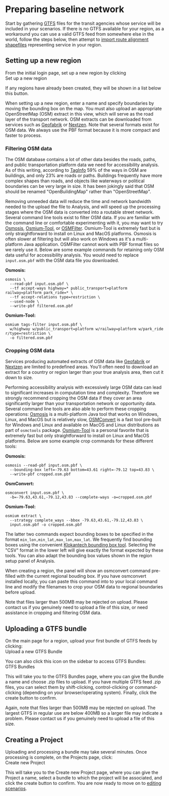 # Preparing baseline network

Start by gathering [GTFS](../glossary.html#GTFS) files for the transit agencies whose service will be included in your scenarios. If there is no GTFS available for your region, as a workaround you can use a valid GTFS feed from somewhere else in the world, follow the steps below, then attempt to [import route alignment shapefiles](../edit-scenario/index.html#importing-modifications-from-shapefiles) representing service in your region.

## Setting up a new region

From the initial login page, set up a new region by clicking
<br><span class="btn btn-success"><i class="fa fa-plus"></i> Set up a new region</span>

If any regions have already been created, they will be shown in a list below this button.

When setting up a new region, enter a name and specify boundaries by moving the bounding box on the map. You must also upload an appropriate OpenStreetMap (OSM) extract in this view, which will serve as the road layer of the transport network. OSM extracts can be downloaded from services such as [Geofabrik](http://download.geofabrik.de) or [Nextzen](https://metro-extracts.nextzen.org/). Note that several formats exist for OSM data. We always use the PBF format because it is more compact and faster to process.

### Filtering OSM data

The OSM database contains a lot of other data besides the roads, paths, and public transportation platform data we need for accessibility analysis. As of this writing, according to [TagInfo](https://taginfo.openstreetmap.org/) 59% of the ways in OSM are buildings, and only 23% are roads or paths. Buildings frequently have more complex shapes than roads, and objects like waterways or political boundaries can be very large in size. It has been jokingly said that OSM should be renamed "OpenBuildingMap" rather than "OpenStreetMap".

Removing unneeded data will reduce the time and network bandwidth needed to the upload the file to Analysis, and will speed up the processing stages where the OSM data is converted into a routable street network. Several command line tools exist to filter OSM data. If you are familiar with the command line or comfortable experimenting with it, you may want to try [Osmosis](https://wiki.openstreetmap.org/wiki/Osmosis), [Osmium-Tool](https://wiki.openstreetmap.org/wiki/Osmium), or [OSMFilter](https://wiki.openstreetmap.org/wiki/Osmfilter). Osmium-Tool is extremely fast but is only straightforward to install on Linux and MacOS platforms. Osmosis is often slower at filtering but will also work on Windows as it's a multi-platform Java application. OSMFilter cannot work with PBF format files so we rarely use it. Below are some example commands for retaining only OSM data useful for accessibility analysis. You would need to replace `input.osm.pbf` with the OSM data file you downloaded.

**Osmosis:**

```
osmosis \
  --read-pbf input.osm.pbf \
  --tf accept-ways highway=* public_transport=platform railway=platform park_ride=* \
  --tf accept-relations type=restriction \
  --used-node \
  --write-pbf filtered.osm.pbf
```

**Osmium-Tool:**

```
osmium tags-filter input.osm.pbf \
  w/highway w/public_transport=platform w/railway=platform w/park_ride r/type=restriction \
  -o filtered.osm.pbf
```

### Cropping OSM data

Services producing automated extracts of OSM data like [Geofabrik](http://download.geofabrik.de) or [Nextzen](https://metro-extracts.nextzen.org/) are limited to predefined areas. You'll often need to download an extract for a country or region larger than your true analysis area, then cut it down to size.

Performing accessibility analysis with excessively large OSM data can lead to significant increases in computation time and complexity. Therefore we strongly recommend cropping the OSM data if they cover an area significantly larger than your transportation network or opportunity data. Several command line tools are also able to perform these cropping operations: [Osmosis](https://wiki.openstreetmap.org/wiki/Osmosis) is a multi-platform Java tool that works on Windows, Linux, and MacOS but is relatively slow, [OSMConvert](https://wiki.openstreetmap.org/wiki/Osmconvert) is a fast tool pre-built for Windows and Linux and available on MacOS and Linux distributions as part of `osmctools` package. [Osmium-Tool](https://wiki.openstreetmap.org/wiki/Osmium) is a personal favorite that is extremely fast but only straightforward to install on Linux and MacOS platforms. Below are some example crop commands for these different tools:

**Osmosis:**

```
osmosis --read-pbf input.osm.pbf \
  --bounding-box left=-79.63 bottom=43.61 right=-79.12 top=43.83 \
  --write-pbf cropped.osm.pbf
```

**OsmConvert:**

```
osmconvert input.osm.pbf \
  -b=-79.63,43.61,-79.12,43.83 --complete-ways -o=cropped.osm.pbf
```

**Osmium-Tool:**

```
osmium extract \
  --strategy complete_ways --bbox -79.63,43.61,-79.12,43.83 \
  input.osm.pbf -o cropped.osm.pbf
```

The latter two commands expect bounding boxes to be specified in the format `min_lon,min_lat,max_lon,max_lat`. We frequently find bounding boxes using the convenient [Klokantech bounding box tool](https://boundingbox.klokantech.com/). Selecting the "CSV" format in the lower left will give exactly the format expected by these tools. You can also adapt the bounding box values shown in the region setup panel of Analysis.

When creating a region, the panel will show an osmconvert command pre-filled with the current regional bouding box. If you have osmconvert installed locally, you can paste this command into to your local command line and modify the filenames to crop your OSM data to regional boundaries before upload.

Note that files larger than 500MB may be rejected on upload. Please contact us if you genuinely need to upload a file of this size, or need assistance in cropping and filtering OSM data.

## Uploading a GTFS bundle

On the main page for a region, upload your first bundle of GTFS feeds by clicking:
<br><span class="btn btn-success"><i class="fa fa-database"></i> Upload a new GTFS Bundle</span>

You can also click this icon on the sidebar to access GTFS Bundles:
<br><span class="ui-icon"><i class="fa fa-database"></i> GTFS Bundles</span>

This will take you to the GTFS Bundles page, where you can give the Bundle a name and choose .zip files to upload. If you have multiple GTFS feed .zip files, you can select them by shift-clicking, control-clicking or command-clicking (depending on your browser/operating system). Finally, click the create button to confirm.

Again, note that files larger than 500MB may be rejected on upload. The largest GTFS in regular use are below 400MB so a larger file may indicate a problem. Please contact us if you genuinely need to upload a file of this size.

## Creating a Project

Uploading and processing a bundle may take several minutes. Once processing is complete, on the Projects page, click:
<br><span class="btn btn-success"><i class="fa fa-plus"></i> Create new Project</span>

This will take you to the Create new Project page, where you can give the Project a name, select a bundle to which the project will be associated, and click the create button to confirm. You are now ready to move on to [editing scenarios](../edit-scenario).
